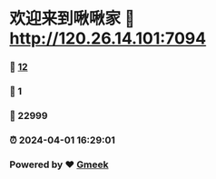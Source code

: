 # 欢迎来到啾啾家 :link: http://120.26.14.101:7094 
### :page_facing_up: [12](http://120.26.14.101:7094/tag.html) 
### :speech_balloon: 1 
### :hibiscus: 22999 
### :alarm_clock: 2024-04-01 16:29:01 
### Powered by :heart: [Gmeek](https://github.com/Meekdai/Gmeek)
